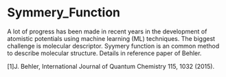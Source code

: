 # Symmery_Function
A lot of progress has been made in recent years in the development of atomistic potentials using machine learning (ML) techniques. 
The biggest challenge is molecular descriptor. Syymery function is an common method to describe molecular structure. Details in reference
paper of Behler.

[1]J. Behler, International Journal of Quantum Chemistry 115, 1032 (2015).
